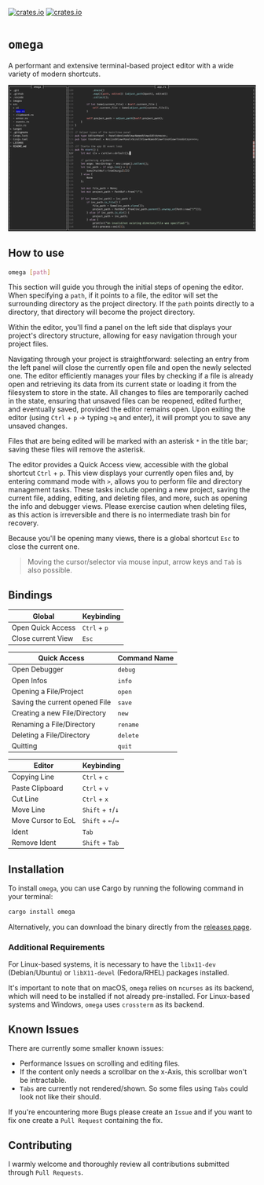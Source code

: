 [![crates.io](https://img.shields.io/crates/v/omega.svg)](https://crates.io/crates/omega)
[![crates.io](https://img.shields.io/crates/d/omega.svg)](https://crates.io/crates/omega)

# `omega`

A performant and extensive terminal-based project editor with a wide variety of modern shortcuts.

<img src="images/screenshot.png" width="650"/>

## How to use

```bash
omega [path]
```
This section will guide you through the initial steps of opening the editor. When specifying a `path`, if it points to a file, the editor will set the surrounding directory as the project directory. If the `path` points directly to a directory, that directory will become the project directory.

Within the editor, you'll find a panel on the left side that displays your project's directory structure, allowing for easy navigation through your project files.

Navigating through your project is straightforward: selecting an entry from the left panel will close the currently open file and open the newly selected one. The editor efficiently manages your files by checking if a file is already open and retrieving its data from its current state or loading it from the filesystem to store in the state. All changes to files are temporarily cached in the state, ensuring that unsaved files can be reopened, edited further, and eventually saved, provided the editor remains open. Upon exiting the editor (using `Ctrl` + `p` -> typing `>q` and enter), it will prompt you to save any unsaved changes.

Files that are being edited will be marked with an asterisk `*` in the title bar; saving these files will remove the asterisk.

The editor provides a Quick Access view, accessible with the global shortcut `Ctrl` + `p`. This view displays your currently open files and, by entering command mode with `>`, allows you to perform file and directory management tasks. These tasks include opening a new project, saving the current file, adding, editing, and deleting files, and more, such as opening the info and debugger views. Please exercise caution when deleting files, as this action is irreversible and there is no intermediate trash bin for recovery.

Because you'll be opening many views, there is a global shortcut `Esc` to close the current one.

> Moving the cursor/selector via mouse input, arrow keys and `Tab` is also possible.

## Bindings

| Global             | Keybinding   |
| ------------------ | ------------ |
| Open Quick Access  | `Ctrl` + `p` |
| Close current View | `Esc`        |

| Quick Access                   | Command Name |
| ------------------------------ | ------------ |
| Open Debugger                  | `debug`      |
| Open Infos                     | `info`       |
| Opening a File/Project         | `open`       |
| Saving the current opened File | `save`       |
| Creating a new File/Directory  | `new`        |
| Renaming a File/Directory      | `rename`     |
| Deleting a File/Directory      | `delete`     |
| Quitting                       | `quit`       |

| Editor             | Keybinding                                    |
| ------------------ | --------------------------------------------- |
| Copying Line       | `Ctrl` + `c`                                  |
| Paste Clipboard    | `Ctrl` + `v`                                  |
| Cut Line           | `Ctrl` + `x`                                  |
| Move Line          | `Shift` + <kbd>&uarr;</kbd>/<kbd>&darr;</kbd> |
| Move Cursor to EoL | `Shift` + <kbd>&larr;</kbd>/<kbd>&rarr;</kbd> |
| Ident              | `Tab`                                         |
| Remove Ident       | `Shift` + `Tab`                               |

## Installation

To install `omega`, you can use Cargo by running the following command in your terminal:

```bash
cargo install omega
```
Alternatively, you can download the binary directly from the [releases page](https://github.com/nwrenger/omega/releases/latest).

### Additional Requirements

For Linux-based systems, it is necessary to have the `libx11-dev` (Debian/Ubuntu) or `libX11-devel` (Fedora/RHEL) packages installed.

It's important to note that on macOS, `omega` relies on `ncurses` as its backend, which will need to be installed if not already pre-installed. For Linux-based systems and Windows, `omega` uses `crossterm` as its backend.

## Known Issues

There are currently some smaller known issues:

- Performance Issues on scrolling and editing files.
- If the content only needs a scrollbar on the x-Axis, this scrollbar won't be intractable.
- `Tabs` are currently not rendered/shown. So some files using `Tabs` could look not like their should.

If you're encountering more Bugs please create an `Issue` and if you want to fix one create a `Pull Request` containing the fix.

## Contributing

I warmly welcome and thoroughly review all contributions submitted through `Pull Requests`.
